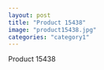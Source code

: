 ```yaml
---
layout: post
title: "Product 15438"
image: "product15438.jpg"
categories: "category1"
---
```

Product 15438

